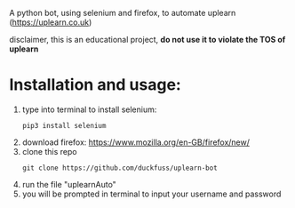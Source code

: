 A python bot, using selenium and firefox, to automate uplearn (https://uplearn.co.uk)

disclaimer, this is an educational project, **do not use it to violate the TOS of uplearn**

# Installation and usage:

1. type into terminal to install selenium:
   ```
   pip3 install selenium
   ```
3. download firefox: https://www.mozilla.org/en-GB/firefox/new/
4. clone this repo
   ```
   git clone https://github.com/duckfuss/uplearn-bot
   ```
6. run the file "uplearnAuto"
7. you will be prompted in terminal to input your username and password
